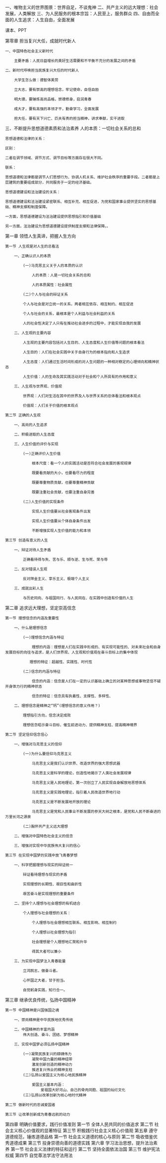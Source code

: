 一、唯物主义的世界图景：世界自足，不谈鬼神
二、共产主义的远大理想：社会发展，人类解放
三、为人民服务的根本宗旨：人民至上，服务群众
四、自由而全面的人生追求：人生自由，全面发展

课本、PPT

第零章 担当复兴大任，成就时代新人

    一、中国特色社会主义新时代

        主要矛盾：人民日益增长的美好生活需要和不平衡不充分的发展之间的矛盾

    二、新时代呼唤担当民族复兴大任的时代新人

        大学生怎么做：德智体美劳

        立大志，要有崇高的理想信念，牢记使命，自信自励

        明大德，要锤炼高尚品格，崇德修身，启润青春

        成大才，要有高强的本领才干，勤奋学习，全面发展

        担大任，要有天下兴亡、匹夫有责的担当精神，讲求奉献，实干进取

三、不断提升思想道德素质和法治素养
    人的本质：一切社会关系的总和

    思想道德和法律的关系：

    区别：

    二者在调节领域、调节方式、调节目标等方面存在很大不同。

    联系：
    
    思想道德和法律都是调节人们思想行为、协调人机关系、维护社会秩序的重要手段。二者都是上层建筑的重要组成部分，共同服务于一定的经济基础。

    思想道德建设和法治建设的关系：

    思想道德建设和法治建设紧密联系、相互补充、相互促进，为党和国家事业提供坚实的思想基础、精神支撑和制度保障。

    一方面，思想道德建设为法治建设提供思想指引和价值基础

    另一方面，法治建设为思想道德建设提供制度支撑和法律保障。。

    

第一章 领悟人生真谛，把握人生方向

    第一节 人生观是对人生的总看法

        一、正确认识人的本质

            (一)马克思主义关于人的本质的认识

                人的本质：人是一切社会关系的总和

                人的本质属性：社会属性

            (二)个人与社会的辩证关系

            个人与社会是对立统一的关系，两者相互依存、相互制约、相互促进

            个人与社会的关系，最根本是个人利益与社会利益的关系

            人的社会性决定了人只有在推动社会进步的过程中，才能实现自我的发展
        
        二、人生观的主要内容

            人生观的主要内容包括对人生目的、人生态度和人生价值等问题的根本看法

            人生目的：人们在社会实践中关于自身行为的根本指向和人生追求

            人生态度：人们通过生活时间形成的对人生问题的一种相对稳定的心理倾向和精神状态

            人生价值：人的生命及其实践活动对于社会和个人所具有的作用和意义

        三、人生观与世界观、价值观

            世界观：人们对生活在其中的世界及人与世界关系的总体看法和根本观点

            价值观：人们关于价值的根本观点

    第二节 正确的人生观

        一、高尚的人生追求

        二、积极进取的人生态度

        三、人生价值的评价与实现

            (一)正确评价人生价值

                根本尺度：看一个人的实践活动是否符合社会发展的客观规律

                既要看贡献的大小，也要看尽力的程度

                既要尊重物质贡献，也要尊重精神贡献

                既要注重社会贡献，也要注重自身完善

            (二)人生价值的实现条件

                实现人生价值要从社会客观条件出发

                实现人生价值要从个体自身条件出发

                不断增强实现人生价值的能力和本领

    第三节 创造有意义的人生
        
        一、辩证对待人生矛盾
            
            正确看待得与失、苦与乐、顺与逆、生与死、荣与辱
        
        二、反对错误人生观
            
            反对拜金主义、享乐主义、极端个人主义

        三、成就出彩人生

            与历史同向、与祖国同行、与人民同在、在实践中创造有价值的人生

第二章 追求远大理想，坚定崇高信念

    第一节 理想信念的内涵及重要性

        一、什么是理想信念

            (一)理想信念内涵与特征

                理想的内涵：理想是人们在实践中形成的、有实现可能性的、对未来社会和自身发展目标的向往与追求，是人们世界观、人生观和价值观在奋斗目标上的集中体现

               理想的特征：超越性、实践性、时代性

            (二)信念的内涵与特征

                信念的内涵：信念是人们在一定的认识基础上确立的对某种思想或事物坚信不疑并身体力行的精神状态

                信念的特征：信念具有执着性、支撑性、多样性、

        二、理想信念是精神之“钙”(理想信念的意义作用？)

            理想指引方向，信念决定成败

            理想信念昭示奋斗目标、催生前进动力、提供精神支柱、提高精神境界

    第二节 坚定信仰信念信心

        一、增强对马克思主义的信仰

            (一)为什么要信仰马克思主义

                马克思主义是我们认识世界、改造世界的强大思想武器

                马克思主义是科学的理论，创造性地揭示了人类社会发展规律

                马克思主义是人民地理论，第一次创立了人民实现自身解放地思想体系

                马克思主义是实践地理论，指引着人民改造世界地行动

                马克思主义是不断发展地开放的理论

                马克思主义是党和人民事业不断发展的参天大树之根本，是党和人民不断奋进的万里长河之源泉

            (二)胸怀共产主义远大理想

        二、增强对中国特色社会主义的信念

        三、增强对实现中华民族伟大复兴的信心
    
    第三节 在实现中国梦的实践中放飞青春梦想

        一、科学把握理想与现实的辩证统一

            辩证看待理想与现实的矛盾

            实现理想的长期性、艰巨性和曲折性

            艰苦奋斗是实现理想的重要条件

        二、坚持个人理想与社会理想的有机结合

            个人理想与社会理想的关系：
            
                个人理想与社会理想相互联系、相互影响、相互制约

                个人理想以社会理想为指引

                社会理想是个人理想地汇聚和升华

                得其大者可以兼小

        三、为实现中国梦注入青春能量

            立鸿鹄志，做奋斗者。

            心怀国之大者，甘于担当。

            自觉躬身实践，知行合一。

第三章 继承优良传统，弘扬中国精神

    第一节 中国精神是兴国强国之魂

        一、崇尚精神是中华民族地优秀传统

        二、中国精神的丰富内涵
            伟大创造、奋斗、团结、梦想精神

        三、实现中国梦必须弘扬中国精神

            (一)凝聚民族复兴的磅礴伟力
                凝聚中国力量的精神纽带
                激发创新创造的精神动力
                推进复兴伟业的精神支柱
            (二)弘扬以爱国主义为核心地民族精神

                爱国主义基本内涵：
                    爱祖国大好河山、自己的骨肉同胞、祖国的灿烂文化
            (三)弘扬以改革创新为核心地时代精神

    第二节 做新时代的忠诚爱国者

    第三节 让改革创新成为青春远航的动力

第四章 明确价值要求，践行价值准则
    第一节 全体人民共同的价值追求
    第二节 社会主义核心价值观的显著特征
    第三节 积极践行社会主义核心价值观
第五章 遵守道德规范，锤炼道德品格
    第一节 社会主义道德的核心与原则
    第二节 吸收借鉴优秀道德成果
    第三节 投身崇德向善的道德实践
第六章 学习法治思想，提升法治素养
    第一节 社会主义法律的特征和运行
    第二节 坚持全面依法治国
    第三节 维护宪法权威
    第四节 自觉尊法学法守法用法
